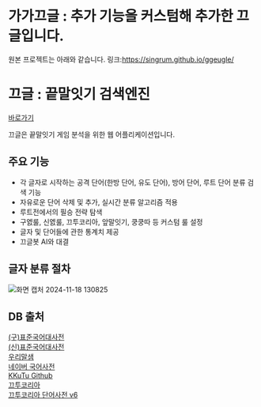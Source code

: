 # 가가끄글 : 추가 기능을 커스텀해 추가한 끄글입니다.
원본 프로젝트는 아래와 같습니다.
링크:https://singrum.github.io/ggeugle/

# 끄글 : 끝말잇기 검색엔진

[바로가기](https://singrum.github.io/ggeugle)

끄글은 끝말잇기 게임 분석을 위한 웹 어플리케이션입니다.

## 주요 기능

- 각 글자로 시작하는 공격 단어(한방 단어, 유도 단어), 방어 단어, 루트 단어 분류 검색 기능
- 자유로운 단어 삭제 및 추가, 실시간 분류 알고리즘 적용
- 루트전에서의 필승 전략 탐색
- 구엜룰, 신엜룰, 끄투코리아, 앞말잇기, 쿵쿵따 등 커스텀 룰 설정
- 글자 및 단어들에 관한 통계치 제공
- 끄글봇 AI와 대결

## 글자 분류 절차

![화면 캡처 2024-11-18 130825](https://github.com/user-attachments/assets/21a80392-60ad-4b1b-a54d-e3135c51715f)

## DB 출처

[(구)표준국어대사전](https://github.com/korean-word-game/db)  
[(신)표준국어대사전](https://stdict.korean.go.kr/main/main.do)  
[우리말샘](https://opendict.korean.go.kr/main)  
[네이버 국어사전](https://ko.dict.naver.com/#/main)  
[KKuTu Github](https://github.com/JJoriping/KKuTu)  
[끄투코리아](https://kkutu.co.kr/)  
[끄투코리아 단어사전 v6](https://kkutudic.pythonanywhere.com/)